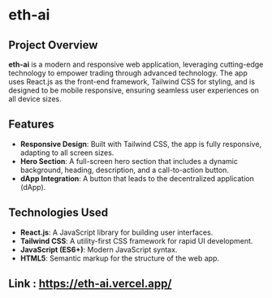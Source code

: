 # eth-ai

## Project Overview
**eth-ai** is a modern and responsive web application, leveraging cutting-edge technology to empower trading through advanced technology. The app uses React.js as the front-end framework, Tailwind CSS for styling, and is designed to be mobile responsive, ensuring seamless user experiences on all device sizes.

## Features
- **Responsive Design**: Built with Tailwind CSS, the app is fully responsive, adapting to all screen sizes.
- **Hero Section**: A full-screen hero section that includes a dynamic background, heading, description, and a call-to-action button.
- **dApp Integration**: A button that leads to the decentralized application (dApp).

## Technologies Used
- **React.js**: A JavaScript library for building user interfaces.
- **Tailwind CSS**: A utility-first CSS framework for rapid UI development.
- **JavaScript (ES6+)**: Modern JavaScript syntax.
- **HTML5**: Semantic markup for the structure of the web app.

## Link : https://eth-ai.vercel.app/
